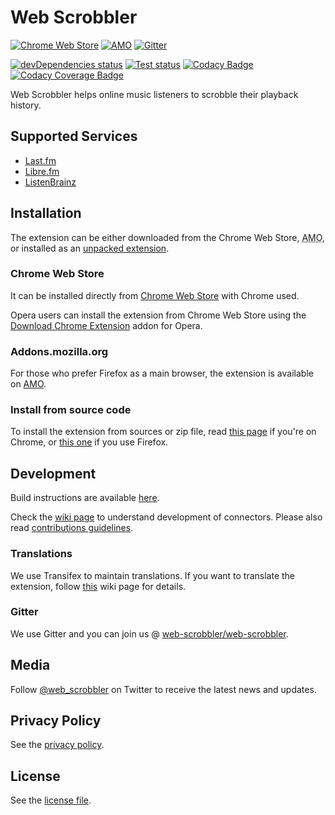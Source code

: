 # Web Scrobbler

[![Chrome Web Store][WebStoreBadge]][WebStore]
[![AMO][AmoBadge]][Amo]
[![Gitter][GitterBadge]][Gitter]


[![devDependencies status][DavidDmBadge]][DavidDm]
[![Test status][GitHubActionsBadge]][GitHubActions]
[![Codacy Badge][CodacyBadge]][Codacy]
[![Codacy Coverage Badge][CodacyCoverageBadge]][Codacy]



Web Scrobbler helps online music listeners to scrobble their playback history.

## Supported Services

-   [Last.fm][LastFm]
-   [Libre.fm][LibreFm]
-   [ListenBrainz][ListenBrainz]

## Installation

The extension can be either downloaded from the Chrome Web Store, <abbr title="addons.mozilla.org">AMO</abbr>, or installed as an [unpacked extension][DocsUnpacked].

### Chrome Web Store

It can be installed directly from [Chrome Web Store][WebStore] with Chrome used.

Opera users can install the extension from Chrome Web Store using the [Download Chrome Extension][DownloadChromeExt] addon for Opera.

### Addons.mozilla.org

For those who prefer Firefox as a main browser, the extension is available on [AMO][Amo].

### Install from source code

To install the extension from sources or zip file, read [this page][WikiUnpacked] if you're on Chrome, or [this one][WikiTempAddon] if you use Firefox.

## Development

Build instructions are available [here][BuildInstructions].

Check the [wiki page][WikiDev] to understand development of connectors. Please also read [contributions guidelines][Contributing].

### Translations

We use Transifex to maintain translations. If you want to translate the extension, follow [this][Translations] wiki page for details.

### Gitter

We use Gitter and you can join us @ [web-scrobbler/web-scrobbler][Gitter].

## Media

Follow [@web_scrobbler][Twitter] on Twitter to receive the latest news and updates.

## Privacy Policy

See the [privacy policy][Privacy].

## License

See the [license file][License].

<!-- Badges -->
[AmoBadge]: https://img.shields.io/amo/v/web-scrobbler.svg
[CodacyBadge]: https://api.codacy.com/project/badge/Grade/bb2841f875014aaea6a354da6c96bdee
[CodacyCoverageBadge]: https://api.codacy.com/project/badge/Coverage/bb2841f875014aaea6a354da6c96bdee
[DavidDmBadge]: https://david-dm.org/web-scrobbler/web-scrobbler/dev-status.svg
[GitHubActionsBadge]: https://github.com/web-scrobbler/web-scrobbler/workflows/test/badge.svg
[GitterBadge]: https://badges.gitter.im/Join%20Chat.svg
[WebStoreBadge]: https://img.shields.io/chrome-web-store/v/hhinaapppaileiechjoiifaancjggfjm.svg

<!-- Docs -->
[BuildInstructions]: https://github.com/web-scrobbler/web-scrobbler/wiki/Setup-development-environment
[Contributing]: https://github.com/web-scrobbler/web-scrobbler/blob/master/.github/CONTRIBUTING.md
[DocsUnpacked]: https://developer.chrome.com/extensions/getstarted#unpacked
[License]: https://github.com/web-scrobbler/web-scrobbler/blob/master/LICENSE.md
[Privacy]: https://github.com/web-scrobbler/web-scrobbler/blob/master/src/_locales/en/privacy.md
[Translations]: https://github.com/web-scrobbler/web-scrobbler/wiki/Translate-the-extension

<!-- Download -->
[WebStore]: https://chrome.google.com/webstore/detail/lastfm-scrobbler/hhinaapppaileiechjoiifaancjggfjm
[Amo]: https://addons.mozilla.org/en-US/firefox/addon/web-scrobbler/

<!-- Other -->
[DownloadChromeExt]: https://addons.opera.com/extensions/details/app_id/kipjbhgniklcnglfaldilecjomjaddfi

<!-- Related pages -->
[Codacy]: https://app.codacy.com/project/web-scrobbler/web-scrobbler/dashboard
[DavidDm]: https://david-dm.org/web-scrobbler/web-scrobbler?type=dev
[GitHubActions]: https://github.com/web-scrobbler/web-scrobbler/actions
[Gitter]: https://gitter.im/david-sabata/web-scrobbler
[Twitter]: https://twitter.com/web_scrobbler

<!-- Services -->
[LastFm]: http://www.last.fm/
[LibreFm]: https://libre.fm/
[ListenBrainz]: https://listenbrainz.org/

<!-- Wiki pages -->
[WikiDev]: https://github.com/web-scrobbler/web-scrobbler/wiki/Connectors-development
[WikiTempAddon]: https://github.com/web-scrobbler/web-scrobbler/wiki/Install-a-temporary-add-on
[WikiUnpacked]: https://github.com/web-scrobbler/web-scrobbler/wiki/Install-an-unpacked-extension
